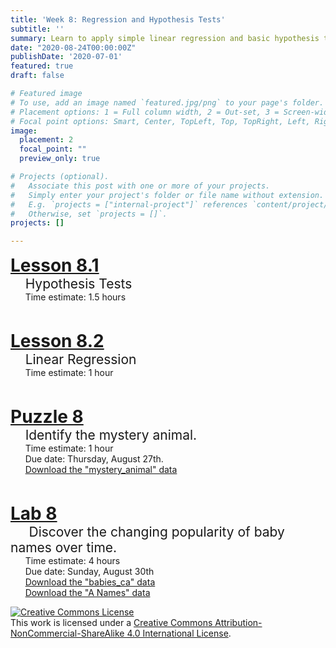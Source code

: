 ```yaml
---
title: 'Week 8: Regression and Hypothesis Tests'
subtitle: ''
summary: Learn to apply simple linear regression and basic hypothesis tests to data.
date: "2020-08-24T00:00:00Z"
publishDate: '2020-07-01'
featured: true
draft: false

# Featured image
# To use, add an image named `featured.jpg/png` to your page's folder.
# Placement options: 1 = Full column width, 2 = Out-set, 3 = Screen-width
# Focal point options: Smart, Center, TopLeft, Top, TopRight, Left, Right, BottomLeft, Bottom, BottomRight
image:
  placement: 2
  focal_point: ""
  preview_only: true

# Projects (optional).
#   Associate this post with one or more of your projects.
#   Simply enter your project's folder or file name without extension.
#   E.g. `projects = ["internal-project"]` references `content/project/deep-learning/index.md`.
#   Otherwise, set `projects = []`.
projects: []

---
```



<p>
<div style="font-size:200%">
<i class="fas fa-chalkboard-teacher"></i> <a href = "/coursework/Hypothesis_Tests.html"><b>Lesson 8.1</b> 
</a>
</div>
<div style="font-size:150%">
&nbsp; &nbsp;  Hypothesis Tests</a>
</div>
&nbsp; &nbsp; &nbsp; Time estimate: 1.5 hours
</p>

<br>

<p>
<div style="font-size:200%">
<i class="fas fa-chalkboard-teacher"></i> <a href = "/coursework/Regression.html"><b>Lesson 8.2</b>
</a>
</div>
<div style="font-size:150%">
&nbsp; &nbsp;  Linear Regression
</div>
&nbsp; &nbsp; &nbsp; Time estimate: 1 hour
</p>

<br>

<p>
<div style="font-size:200%">
<i class="fas fa-puzzle-piece"></i> <a href = "/pas/PA-regression.html"><b>Puzzle 8</b> 
</a>
</div>
<div style="font-size:150%">
&nbsp; &nbsp;   
Identify the mystery animal.
</div>
&nbsp; &nbsp; &nbsp;  Time estimate: 1 hour
<br>
&nbsp; &nbsp; &nbsp;  Due date: Thursday, August 27th.
<br>
&nbsp; &nbsp; &nbsp; <a href = "/pas/mystery_animal.csv" download>Download the "mystery_animal" data</a>
</p>

<br>

<p>
<div style="font-size:200%">
<i class="fas fa-laptop-code"></i> <a href = "/labs/lab-babynames.html"><b>Lab 8</b> 
</a>
</div>
<div style="font-size:150%">
&nbsp; &nbsp;&nbsp;  
Discover the changing popularity of baby names over time.
</div>
&nbsp; &nbsp;  &nbsp; Time estimate: 4 hours
<br>
&nbsp; &nbsp; &nbsp; Due date: Sunday, August 30th
<br>
&nbsp; &nbsp; &nbsp; <a href = "/labs/babies_ca.csv" download>Download the "babies_ca" data</a>
<br>
&nbsp; &nbsp; &nbsp; <a href = "/labs/StateNames_A.csv" download>Download the "A Names" data</a>
</p>

<a rel="license" href="http://creativecommons.org/licenses/by-nc-sa/4.0/"><img alt="Creative Commons License" style="border-width:0" src="https://i.creativecommons.org/l/by-nc-sa/4.0/88x31.png" /></a><br />This work is licensed under a <a rel="license" href="http://creativecommons.org/licenses/by-nc-sa/4.0/">Creative Commons Attribution-NonCommercial-ShareAlike 4.0 International License</a>.



